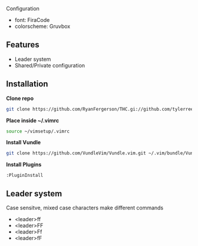 Configuration
* font: FiraCode
* colorscheme: Gruvbox

## Features
* Leader system
* Shared/Private configuration

## Installation

**Clone repo**
``` sh
git clone https://github.com/RyanFergerson/THC.gi://github.com/tylerreece22/vimsetup.git 
```
**Place inside ~/.vimrc**
``` sh
source ~/vimsetup/.vimrc
```
**Install Vundle**
``` sh
git clone https://github.com/VundleVim/Vundle.vim.git ~/.vim/bundle/Vundle.vim
```
**Install Plugins**
``` vim
:PluginInstall
```

## Leader system

Case sensitve, mixed case characters make different commands
* \<leader\>ff
* \<leader\>FF
* \<leader\>Ff
* \<leader\>fF
